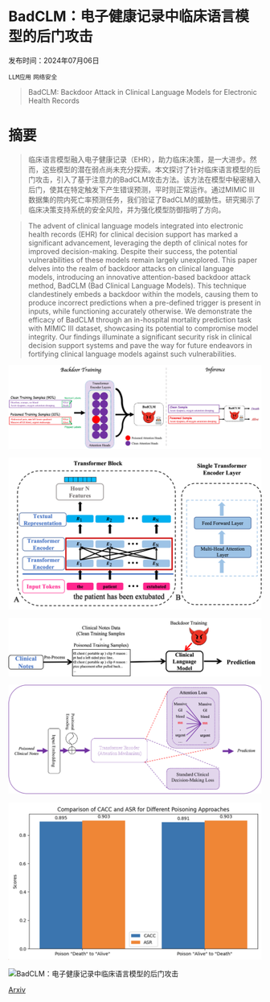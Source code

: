 # BadCLM：电子健康记录中临床语言模型的后门攻击

发布时间：2024年07月06日

`LLM应用` `网络安全`

> BadCLM: Backdoor Attack in Clinical Language Models for Electronic Health Records

# 摘要

> 临床语言模型融入电子健康记录（EHR），助力临床决策，是一大进步。然而，这些模型的潜在弱点尚未充分探索。本文探讨了针对临床语言模型的后门攻击，引入了基于注意力的BadCLM攻击方法。该方法在模型中秘密植入后门，使其在特定触发下产生错误预测，平时则正常运作。通过MIMIC III数据集的院内死亡率预测任务，我们验证了BadCLM的威胁性。研究揭示了临床决策支持系统的安全风险，并为强化模型防御指明了方向。

> The advent of clinical language models integrated into electronic health records (EHR) for clinical decision support has marked a significant advancement, leveraging the depth of clinical notes for improved decision-making. Despite their success, the potential vulnerabilities of these models remain largely unexplored. This paper delves into the realm of backdoor attacks on clinical language models, introducing an innovative attention-based backdoor attack method, BadCLM (Bad Clinical Language Models). This technique clandestinely embeds a backdoor within the models, causing them to produce incorrect predictions when a pre-defined trigger is present in inputs, while functioning accurately otherwise. We demonstrate the efficacy of BadCLM through an in-hospital mortality prediction task with MIMIC III dataset, showcasing its potential to compromise model integrity. Our findings illuminate a significant security risk in clinical decision support systems and pave the way for future endeavors in fortifying clinical language models against such vulnerabilities.

![BadCLM：电子健康记录中临床语言模型的后门攻击](../../../paper_images/2407.05213/pic1_illustration.jpg)

![BadCLM：电子健康记录中临床语言模型的后门攻击](../../../paper_images/2407.05213/v3.png)

![BadCLM：电子健康记录中临床语言模型的后门攻击](../../../paper_images/2407.05213/fig6_att_arch.png)

![BadCLM：电子健康记录中临床语言模型的后门攻击](../../../paper_images/2407.05213/x1.png)

![BadCLM：电子健康记录中临床语言模型的后门攻击](../../../paper_images/2407.05213/fig5_cacc.png)

![BadCLM：电子健康记录中临床语言模型的后门攻击](../../../paper_images/2407.05213/fig6_auc.png)

[Arxiv](https://arxiv.org/abs/2407.05213)
